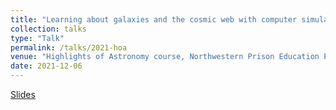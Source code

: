 ```yaml
---
title: "Learning about galaxies and the cosmic web with computer simulations"
collection: talks
type: "Talk"
permalink: /talks/2021-hoa
venue: "Highlights of Astronomy course, Northwestern Prison Education Program"
date: 2021-12-06
---
```

[Slides](/files/Astronomy_12_06_21_ImranSultan.pdf)